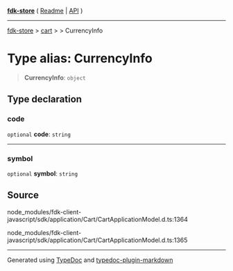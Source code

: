 [**fdk-store**](../../../README.md) ( [Readme](../../../README.md) \| [API](../../../API.md) )

---

[fdk-store](../../../API.md) > [cart](../../README.md) > [<internal>](../README.md) > CurrencyInfo

# Type alias: CurrencyInfo

> **CurrencyInfo**: `object`

## Type declaration

### code

`optional` **code**: `string`

---

### symbol

`optional` **symbol**: `string`

## Source

node_modules/fdk-client-javascript/sdk/application/Cart/CartApplicationModel.d.ts:1364

node_modules/fdk-client-javascript/sdk/application/Cart/CartApplicationModel.d.ts:1365

---

Generated using [TypeDoc](https://typedoc.org/) and [typedoc-plugin-markdown](https://www.npmjs.com/package/typedoc-plugin-markdown)
